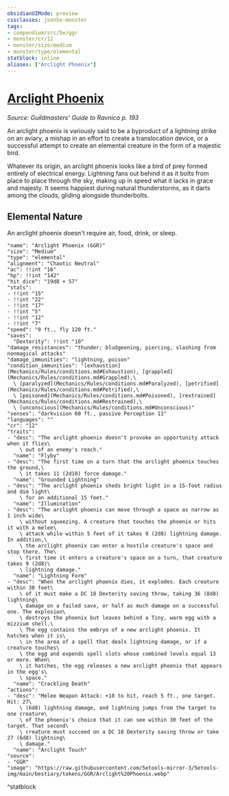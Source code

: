```yaml
---
obsidianUIMode: preview
cssclasses: json5e-monster
tags:
- compendium/src/5e/ggr
- monster/cr/12
- monster/size/medium
- monster/type/elemental
statblock: inline
aliases: ["Arclight Phoenix"]
---
```

# [Arclight Phoenix](Mechanics\bestiary\elemental/arclight-phoenix-ggr.md)
*Source: Guildmasters' Guide to Ravnica p. 193*  

An arclight phoenix is variously said to be a byproduct of a lightning strike on an aviary, a mishap in an effort to create a translocation device, or a successful attempt to create an elemental creature in the form of a majestic bird.

Whatever its origin, an arclight phoenix looks like a bird of prey formed entirely of electrical energy. Lightning fans out behind it as it bolts from place to place through the sky, making up in speed what it lacks in grace and majesty. It seems happiest during natural thunderstorms, as it darts among the clouds, gliding alongside thunderbolts.

## Elemental Nature

An arclight phoenix doesn't require air, food, drink, or sleep.

```statblock
"name": "Arclight Phoenix (GGR)"
"size": "Medium"
"type": "elemental"
"alignment": "Chaotic Neutral"
"ac": !!int "16"
"hp": !!int "142"
"hit_dice": "19d8 + 57"
"stats":
- !!int "15"
- !!int "22"
- !!int "17"
- !!int "5"
- !!int "12"
- !!int "7"
"speed": "0 ft., fly 120 ft."
"saves":
  "Dexterity": !!int "10"
"damage_resistances": "thunder; bludgeoning, piercing, slashing from nonmagical attacks"
"damage_immunities": "lightning, poison"
"condition_immunities": "[exhaustion](Mechanics/Rules/conditions.md#Exhaustion), [grappled](Mechanics/Rules/conditions.md#Grappled),\
  \ [paralyzed](Mechanics/Rules/conditions.md#Paralyzed), [petrified](Mechanics/Rules/conditions.md#Petrified),\
  \ [poisoned](Mechanics/Rules/conditions.md#Poisoned), [restrained](Mechanics/Rules/conditions.md#Restrained),\
  \ [unconscious](Mechanics/Rules/conditions.md#Unconscious)"
"senses": "darkvision 60 ft., passive Perception 11"
"languages": ""
"cr": "12"
"traits":
- "desc": "The arclight phoenix doesn't provoke an opportunity attack when it flies\
    \ out of an enemy's reach."
  "name": "Flyby"
- "desc": "The first time on a turn that the arclight phoenix touches the ground,\
    \ it takes 11 (2d10) force damage."
  "name": "Grounded Lightning"
- "desc": "The arclight phoenix sheds bright light in a 15-foot radius and dim light\
    \ for an additional 15 feet."
  "name": "Illumination"
- "desc": "The arclight phoenix can move through a space as narrow as 1 inch wide\
    \ without squeezing. A creature that touches the phoenix or hits it with a melee\
    \ attack while within 5 feet of it takes 9 (2d8) lightning damage. In addition,\
    \ the arclight phoenix can enter a hostile creature's space and stop there. The\
    \ first time it enters a creature's space on a turn, that creature takes 9 (2d8)\
    \ lightning damage."
  "name": "Lightning Form"
- "desc": "When the arclight phoenix dies, it explodes. Each creature within 30 feet\
    \ of it must make a DC 18 Dexterity saving throw, taking 36 (8d8) lightning\
    \ damage on a failed save, or half as much damage on a successful one. The explosion\
    \ destroys the phoenix but leaves behind a Tiny, warm egg with a mizzium shell.\
    \ The egg contains the embryo of a new arclight phoenix. It hatches when it is\
    \ in the area of a spell that deals lightning damage, or if a creature touches\
    \ the egg and expends spell slots whose combined levels equal 13 or more. When\
    \ it hatches, the egg releases a new arclight phoenix that appears in the egg's\
    \ space."
  "name": "Crackling Death"
"actions":
- "desc": "Melee Weapon Attack: +10 to hit, reach 5 ft., one target. Hit: 27\
    \ (6d8) lightning damage, and lightning jumps from the target to one creature\
    \ of the phoenix's choice that it can see within 30 feet of the target. That second\
    \ creature must succeed on a DC 18 Dexterity saving throw or take 27 (6d8) lightning\
    \ damage."
  "name": "Arclight Touch"
"source":
- "GGR"
"image": "https://raw.githubusercontent.com/5etools-mirror-3/5etools-img/main/bestiary/tokens/GGR/Arclight%20Phoenix.webp"
```
^statblock
